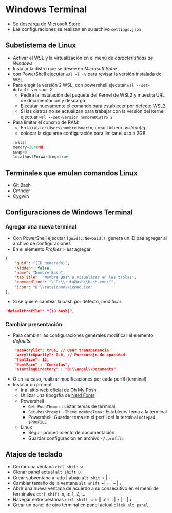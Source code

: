 # Windows Terminal

- Se descarga de Microsoft Store
- Las configuraciones se realizan en su archivo `settings.json`


## Substistema de Linux
- Activar el WSL y la virtualización en el menú de *características de Windows*
- Instalar la distro que se desee en *Microsoft Sotre*
- con PowerShell ejecutar `wsl -l -v` para revisar la versión instalada de WSL
- Para elegir la versión 2 WSL, con powershell ejecutar `wsl --set-default-version 2`
    - Pedirá la instalación del paquete del Kernel de WSL2 y muestra URL de documentación y descarga
    - Ejecutar nuevamente el comando para establecer por defecto WSL2
    - Si las distros no se actualizan para trabajar con la versión del kernel, ejectuar `wsl --set-version nombreDistro 2`
- Para limitar el consmo de RAM:
    - En la ruta `c:\Users\nombreUsuario`, crear fichero *.wslconfig*
    - colocar la siguiente configuración para  limitar el uso a 2GB
    ~~~ go
    [wsl2]
    memory=2048MB
    swap=0
    localhostForwarding=true
    ~~~


## Terminales que emulan comandos Linux
- Git Bash
- Cmnder
- Cygwin


## Configuraciones de Windows Terminal

### Agregar una nueva terminal
- Con PowerShell ejecutar `[guid]::NewGuid()`, genera un ID paa agregar al archivo de configuraciones
- En el elemento *Profiles* > *list* agregar
~~~ json
{
    "guid": "{ID generado}",
    "hidden": false,
    "name": "Nombre Bash",
    "tabTitle": "Nombre Bash a visualizar en las tablas",
    "commandline": "\"D:\\rutaBash\\bash.exe\"",
    "icon": "D:\\rutaIcono\\icono.ico"
},
~~~
- Si se quiere cambiar la bash por defecto, modificar:
~~~ json
"defaultProfile": "{ID bash}",
 ~~~

### Cambiar presentación
- Para cambiar las configuraciones generales modificar el elemento *defaults*:
~~~ json
    "useAcrylic": true, // Usar transparencia
    "acrylicOpacity": 0.6, // Porcentaje de opacidad
    "fontSize": 12,
    "fontFace" : "Consolas",
    "startingDirectory" : "D:\\angel\\Documents"
~~~
- O en su caso, realizar modificaciones por cada perfil (terminal)
- Instalar un prompt
    - Ir al sitio web oficial de [Oh My Posh](https://ohmyposh.dev/docs/)
    - Utilizar una tipogrfía de [Nerd Fonts](https://www.nerdfonts.com/font-downloads)
    - Powershell
        - `Get-PoshThemes` : Listar temas de terminal
        - `Set-PoshPrompt -Theme nombreTema` : Establecer tema a la terminal
        - Powershell: Guardar tema en el perfil del la terminal `notepad $PROFILE`
    - Linux
        - Seguir procedimiento de documentación
        - Guardar configuración en archivo `~/.profile`


## Atajos de teclado
- Cerrar una ventana `ctrl shift w`
- Clonar panel actual `alt shift D`
- Crear subventana a lado | abajo `alt shit +` | `-`
- Cambiar tamaño de la ventana `alt shift ←`| `↑` | `→` | `↓`
- Abrir una nueva ventana de acuerdo a su consecutivo en el menú de terminales `ctrl shift n`, n: 1, 2, ...
- Navegar entre pestañas `ctrl shift tab` || `alt ←`| `↑` | `→` | `↓`
- Crear un panel de otra terminal en panel actual `click alt panel`
